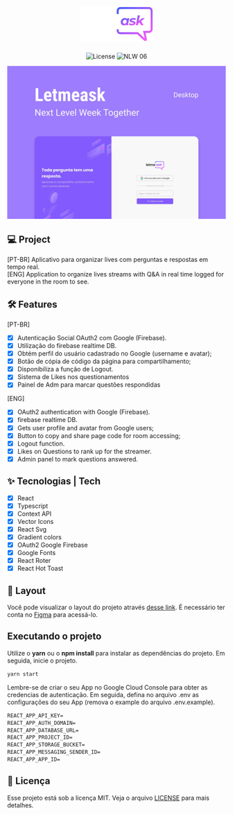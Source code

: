 <h1 align="center">
  <img alt="Let Me Ask" height="80" title="Let Me Ask" src=".github/logo_dark.svg" />
</h1>

<p align="center">
  <img alt="License" src="https://img.shields.io/static/v1?label=license&message=MIT&color=E51C44&labelColor=0A1033">

 <img src="https://img.shields.io/static/v1?label=NLW&message=06&color=E51C44&labelColor=0A1033" alt="NLW 06" />
</p>

![cover](.github/cover.png?style=flat)

## 💻 Project

[PT-BR] Aplicativo para organizar lives com perguntas e respostas em tempo real. <br/>
[ENG] Application to organize lives streams with Q&A in real time logged for everyone in the room to see.

## :hammer_and_wrench: Features
  [PT-BR]
- [x] Autenticação Social OAuth2 com Google (Firebase).
- [x] Utilização do firebase realtime DB.
- [x] Obtém perfil do usuário cadastrado no Google (username e avatar);
- [x] Botão de cópia de código da página para compartilhamento;
- [x] Disponibiliza a função de Logout.
- [x] Sistema de Likes nos questionamentos
- [x] Painel de Adm para marcar questões respondidas

[ENG]
- [x] OAuth2 authentication with Google (Firebase).
- [x] firebase realtime DB.
- [x] Gets user profile and avatar from Google users;
- [x] Button to copy and share page code for room accessing;
- [x] Logout function.
- [x] Likes on Questions to rank up for the streamer.
- [x] Admin panel to mark questions answered.

## ✨ Tecnologias | Tech

- [x] React
- [x] Typescript
- [x] Context API
- [x] Vector Icons
- [x] React Svg
- [x] Gradient colors
- [x] OAuth2 Google Firebase
- [x] Google Fonts
- [x] React Roter
- [x] React Hot Toast

## 🔖 Layout

Você pode visualizar o layout do projeto através [desse link](https://www.figma.com/file/u0BQK8rCf2KgzcukdRRCWh/Letmeask?node-id=0%3A1). É necessário ter conta no [Figma](http://figma.com/) para acessá-lo.

## Executando o projeto

Utilize o **yarn** ou o **npm install** para instalar as dependências do projeto.
Em seguida, inicie o projeto.

```cl
yarn start
```

Lembre-se de criar o seu App no Google Cloud Console para obter as credencias de autenticação. Em seguida, defina no arquivo .env as configurações do seu App (remova o example do arquivo .env.example).

```cl
REACT_APP_API_KEY=
REACT_APP_AUTH_DOMAIN=
REACT_APP_DATABASE_URL=
REACT_APP_PROJECT_ID=
REACT_APP_STORAGE_BUCKET=
REACT_APP_MESSAGING_SENDER_ID=
REACT_APP_APP_ID=
```

## 📄 Licença

Esse projeto está sob a licença MIT. Veja o arquivo [LICENSE](LICENSE.md) para mais detalhes.

<br />
